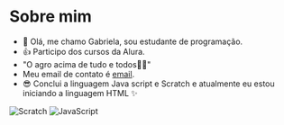 # Sobre mim

- 👋  Olá, me chamo Gabriela, sou estudante de programação.
- :+1: Participo dos cursos da Alura.
-  "O agro acima de tudo e todos:tractor::corn:"
- Meu email de contato é [email](gabrielacarrano2021@hotmail.com).
- :sunglasses: Conclui a linguagem Java script e Scratch e atualmente eu estou iniciando a linguagem HTML :sparkles:

![Scratch](https://img.shields.io/badge/Scratch-4D97FF?style=for-the-badge&logo=Scratch&logoColor=white) ![JavaScript](https://img.shields.io/badge/JavaScript-323330?style=for-the-badge&logo=javascript&logoColor=F7DF1E)
